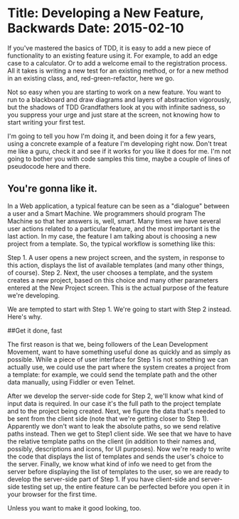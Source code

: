 ﻿Title: Developing a New Feature, Backwards
Date: 2015-02-10
==
If you've mastered the basics of TDD, it is easy to add a new piece of functionality to an existing feature using it. For example, to add an edge case to a calculator. Or to add a welcome email to the registration process. All it takes is writing a new test for an existing method, or for a new method in an existing class, and, red-green-refactor, here we go.

Not so easy when you are starting to work on a new feature. You want to run to a blackboard and draw diagrams and layers of abstraction vigorously, but the shadows of TDD Grandfathers look at you with infinite sadness, so you suppress your urge and just stare at the screen, not knowing how to start writing your first test.

I'm going to tell you how I'm doing it, and been doing it for a few years, using a concrete example of a feature I'm developing right now. Don't treat me like a guru, check it and see if it works for you like it does for me. I'm not going to bother you with code samples this time, maybe a couple of lines of pseudocode here and there.

You're gonna like it.
--
In a Web application, a typical feature can be seen as a "dialogue" between a user and a Smart Machine. We programmers should program The Machine so that her answers is, well, smart. Many times we have several user actions related to a particular feature, and the most important is the last action. In my case, the feature I am talking about is choosing a new project from a template. So, the typical workflow is something like this:

Step 1. A user opens a new project screen, and the system, in response to this action, displays the list of available templates (and many other things, of course). 
Step 2. Next, the user chooses a template, and the system creates a new project, based on this choice and many other parameters entered at the New Project screen. This is the actual purpose of the feature we're developing.

We are tempted to start with Step 1. We're going to start with Step 2 instead. Here's why.

##Get it done, fast

The first reason is that we, being followers of the Lean Development Movement, want to have something useful done as quickly and as simply as possible. While a piece of user interface for Step 1 is not something we can actually use, we could use the part where the system creates a project from a template: for example, we could send the template path and the other data manually, using Fiddler or even Telnet.

After we develop the server-side code for Step 2, we'll know what kind of input data is required. In our case it's the full path to the project template and to the project being created. Next, we figure the data that's needed to be sent from the client side (note that we're getting closer to Step 1). Apparently we don't want to leak the absolute paths, so we send relative paths instead. Then we get to Step1 client side. We see that we have to have the relative template paths on the client (in addition to their names and, possibly, descriptions and icons, for UI purposes). Now we're ready to write the code that displays the list of templates and sends the user's choice to the server. Finally, we know what kind of info we need to get from the server before displaying the list of templates to the user, so we are ready to develop the server-side part of Step 1.  If you have client-side and server-side testing set up, the entire feature can be perfected before you open it in your browser for the first time. 

Unless you want to make it good looking, too.